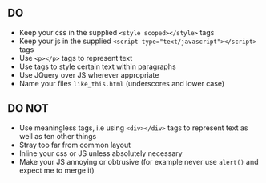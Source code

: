 ## DO

* Keep your css in the supplied `<style scoped></style>` tags
* Keep your js in the supplied `<script type="text/javascript"></script>` tags
* Use `<p></p>` tags to represent text
* Use <span></span> tags to style certain text within paragraphs
* Use JQuery over JS wherever appropriate
* Name your files `like_this.html` (underscores and lower case)

## DO NOT

* Use meaningless tags, i.e using `<div></div>` tags to represent text as well as ten other things
* Stray too far from common layout
* Inline your css or JS unless absolutely necessary
* Make your JS annoying or obtrusive (for example never use `alert()` and expect me to merge it)
